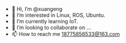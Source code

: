 - 👋 Hi, I’m @xuangeng
- 👀 I’m interested in Linux, ROS, Ubuntu.
- 🌱 I’m currently learning IoT.
- 💞️ I’m looking to collaborate on ...
- 📫 How to reach me 18775856533@163.com

<!---
xuangeng/xuangeng is a ✨ special ✨ repository because its `README.md` (this file) appears on your GitHub profile.
You can click the Preview link to take a look at your changes.
--->
